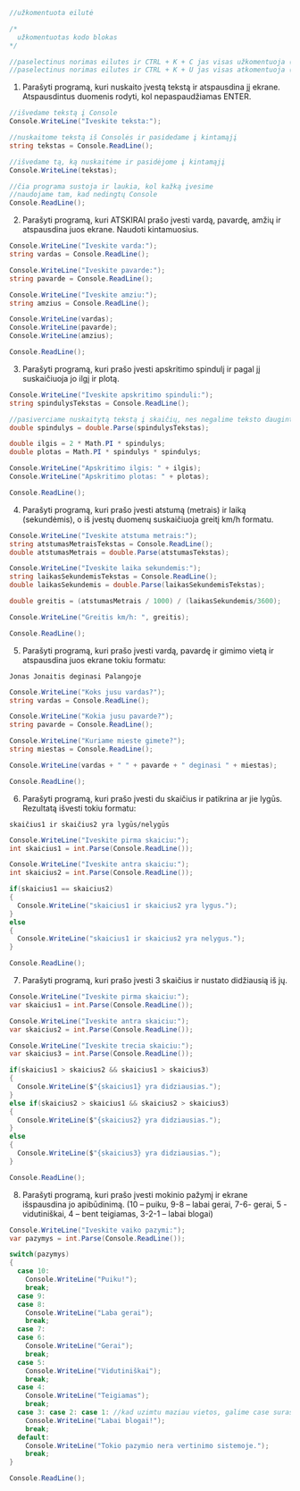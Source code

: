 ```c#
//užkomentuota eilutė

/* 
  užkomentuotas kodo blokas
*/

//paselectinus norimas eilutes ir CTRL + K + C jas visas užkomentuoja (windows)
//paselectinus norimas eilutes ir CTRL + K + U jas visas atkomentuoja (windows)
```

1. Parašyti programą, kuri nuskaito įvestą tekstą ir atspausdina jį ekrane. Atspausdintus duomenis rodyti, kol nepaspaudžiamas ENTER. 

```c#
//išvedame tekstą į Console
Console.WriteLine("Iveskite teksta:");

//nuskaitome tekstą iš Consolės ir pasidedame į kintamąjį
string tekstas = Console.ReadLine();

//išvedame tą, ką nuskaitėme ir pasidėjome į kintamąjį
Console.WriteLine(tekstas);

//čia programa sustoja ir laukia, kol kažką įvesime
//naudojame tam, kad nedingtų Console
Console.ReadLine();
```

2. Parašyti programą, kuri ATSKIRAI prašo įvesti vardą, pavardę, amžių ir atspausdina juos ekrane. Naudoti kintamuosius.

```c#
Console.WriteLine("Iveskite varda:");
string vardas = Console.ReadLine();

Console.WriteLine("Iveskite pavarde:");
string pavarde = Console.ReadLine();

Console.WriteLine("Iveskite amziu:");
string amzius = Console.ReadLine();

Console.WriteLine(vardas);
Console.WriteLine(pavarde);
Console.WriteLine(amzius);

Console.ReadLine();
```
3. Parašyti programą, kuri prašo įvesti apskritimo spindulį ir pagal jį suskaičiuoja jo ilgį ir plotą.

```c#
Console.WriteLine("Iveskite apskritimo spinduli:");
string spindulysTekstas = Console.ReadLine();

//pasiverciame nuskaitytą tekstą į skaičių, nes negalime teksto dauginti ir dalinti
double spindulys = double.Parse(spindulysTekstas);

double ilgis = 2 * Math.PI * spindulys;
double plotas = Math.PI * spindulys * spindulys;

Console.WriteLine("Apskritimo ilgis: " + ilgis);
Console.WriteLine("Apskritimo plotas: " + plotas);

Console.ReadLine();
```
4. Parašyti programą, kuri prašo įvesti atstumą (metrais) ir laiką (sekundėmis), o iš įvestų duomenų suskaičiuoja greitį km/h formatu.

```c#
Console.WriteLine("Iveskite atstuma metrais:");
string atstumasMetraisTekstas = Console.ReadLine();
double atstumasMetrais = double.Parse(atstumasTekstas);

Console.WriteLine("Iveskite laika sekundemis:");
string laikasSekundemisTekstas = Console.ReadLine();
double laikasSekundemis = double.Parse(laikasSekundemisTekstas);

double greitis = (atstumasMetrais / 1000) / (laikasSekundemis/3600);

Console.WriteLine("Greitis km/h: ", greitis);

Console.ReadLine();
```

5. Parašyti programą, kuri prašo įvesti vardą, pavardę ir gimimo vietą ir atspausdina juos ekrane tokiu formatu:

`Jonas Jonaitis deginasi Palangoje`

```c#
Console.WriteLine("Koks jusu vardas?");
string vardas = Console.ReadLine();

Console.WriteLine("Kokia jusu pavarde?");
string pavarde = Console.ReadLine();

Console.WriteLine("Kuriame mieste gimete?");
string miestas = Console.ReadLine();

Console.WriteLine(vardas + " " + pavarde + " deginasi " + miestas);

Console.ReadLine();
```
6. Parašyti programą, kuri prašo įvesti du skaičius ir patikrina ar jie lygūs. Rezultatą išvesti tokiu formatu: 

`skaičius1 ir skaičius2 yra lygūs/nelygūs`

```c#
Console.WriteLine("Iveskite pirma skaiciu:");
int skaicius1 = int.Parse(Console.ReadLine());

Console.WriteLine("Iveskite antra skaiciu:");
int skaicius2 = int.Parse(Console.ReadLine());

if(skaicius1 == skaicius2)
{
  Console.WriteLine("skaicius1 ir skaicius2 yra lygus.");
}
else 
{
  Console.WriteLine("skaicius1 ir skaicius2 yra nelygus.");
}

Console.ReadLine();
```

7. Parašyti programą, kuri prašo įvesti 3 skaičius ir nustato didžiausią iš jų.

```c#
Console.WriteLine("Iveskite pirma skaiciu:");
var skaicius1 = int.Parse(Console.ReadLine());

Console.WriteLine("Iveskite antra skaiciu:");
var skaicius2 = int.Parse(Console.ReadLine());

Console.WriteLine("Iveskite trecia skaiciu:");
var skaicius3 = int.Parse(Console.ReadLine());

if(skaicius1 > skaicius2 && skaicius1 > skaicius3)
{
  Console.WriteLine($"{skaicius1} yra didziausias.");
}
else if(skaicius2 > skaicius1 && skaicius2 > skaicius3)
{
  Console.WriteLine($"{skaicius2} yra didziausias.");
}
else 
{
  Console.WriteLine($"{skaicius3} yra didziausias.");
}

Console.ReadLine();
```

8. Parašyti programą, kuri prašo įvesti mokinio pažymį ir ekrane išspausdina jo apibūdinimą. 
(10 – puiku, 9-8 – labai gerai, 7-6- gerai, 5 - vidutiniškai, 4 – bent teigiamas, 3-2-1 – labai blogai)

```c#
Console.WriteLine("Iveskite vaiko pazymi:");
var pazymys = int.Parse(Console.ReadLine());

switch(pazymys) 
{
  case 10:
    Console.WriteLine("Puiku!");
    break;
  case 9:
  case 8:
    Console.WriteLine("Laba gerai");
    break;
  case 7:
  case 6:
    Console.WriteLine("Gerai");
    break;
  case 5:
    Console.WriteLine("Vidutiniškai");
    break;
  case 4:
    Console.WriteLine("Teigiamas");
    break;
  case 3: case 2: case 1: //kad uzimtu maziau vietos, galime case surasyt i viena eilute sitaip
    Console.WriteLine("Labai blogai!");
    break;
  default:
    Console.WriteLine("Tokio pazymio nera vertinimo sistemoje.");
    break;
}

Console.ReadLine();
```

